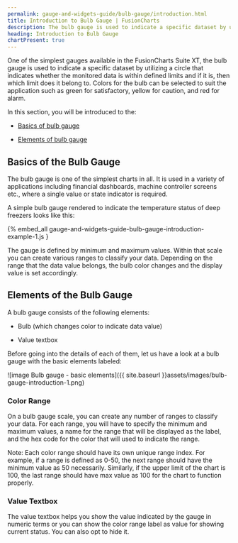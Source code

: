 ```yaml
---
permalink: gauge-and-widgets-guide/bulb-gauge/introduction.html
title: Introduction to Bulb Gauge | FusionCharts
description: The bulb gauge is used to indicate a specific dataset by utilizing a circle that indicates whether the monitored data is within defined limits
heading: Introduction to Bulb Gauge
chartPresent: true
---
```


One of the simplest gauges available in the FusionCharts Suite XT, the bulb gauge is used to indicate a specific dataset by utilizing a circle that indicates whether the monitored data is within defined limits and if it is, then which limit does it belong to. Colors for the bulb can be selected to suit the application such as green for satisfactory, yellow for caution, and red for alarm.

In this section, you will be introduced to the:

* <a href="{{ site.baseurl }}gauge-and-widgets-guide/bulb-gauge/introduction.html#basics-of-the-bulb-gauge">Basics of bulb gauge</a>

* <a href="{{ site.baseurl }}gauge-and-widgets-guide/bulb-gauge/introduction.html#elements-of-the-bulb-gauge">Elements of bulb gauge</a>

## Basics of the Bulb Gauge

The bulb gauge is one of the simplest charts in all. It is used in a variety of applications including financial dashboards, machine controller screens etc., where a single value or state indicator is required.

A simple bulb gauge rendered to indicate the temperature status of deep freezers looks like this:

{% embed_all gauge-and-widgets-guide-bulb-gauge-introduction-example-1.js }

The gauge is defined by minimum and maximum values. Within that scale you can create various ranges to classify your data. Depending on the range that the data value belongs, the bulb color changes and the display value is set accordingly.

## Elements of the Bulb Gauge

A bulb gauge consists of the following elements:

* Bulb (which changes color to indicate data value)

* Value textbox

Before going into the details of each of them, let us have a look at a bulb gauge with the basic elements labeled:

![image Bulb gauge - basic elements]({{ site.baseurl }}assets/images/bulb-gauge-introduction-1.png)

### Color Range

On a bulb gauge scale, you can create any number of ranges to classify your data. For each range, you will have to specify the minimum and maximum values, a name for the range that will be displayed as the label, and the hex code for the color that will used to indicate the range.

<p class="text-info">Note: Each color range should have its own unique range index. For example, if a range is defined as 0-50, the next range should have the minimum value as 50 necessarily. Similarly, if the upper limit of the chart is 100, the last range should have max value as 100 for the chart to function properly.</p>

### Value Textbox

The value textbox helps you show the value indicated by the gauge in numeric terms or you can show the color range label as value for showing current status. You can also opt to hide it.